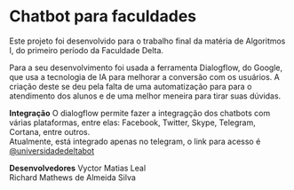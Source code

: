 # Chatbot para faculdades
Este projeto foi desenvolvido para o trabalho final da matéria de Algoritmos I, do primeiro período da Faculdade Delta.<br/>

Para a seu desenvolvimento foi usada a ferramenta Dialogflow, do Google, que usa a tecnologia de IA para melhorar a conversão com os usuários. A criação deste se deu pela falta de uma automatização para para o atendimento dos alunos e de uma melhor meneira para tirar suas dúvidas.

**Integração**
O dialogflow permite fazer a integragção dos chatbots com várias plataformas, entre elas: Facebook, Twitter, Skype, Telegram, Cortana, entre outros.<br/>
Atualmente, está integrado apenas no telegram, o link para acesso é [@universidadedeltabot](https://t.me/universidadedeltabot)

**Desenvolvedores**
Vyctor Matias Leal<br/>
Richard Mathews de Almeida Silva

